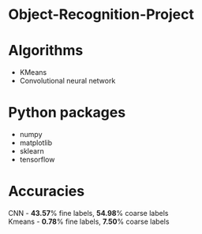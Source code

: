 # Object-Recognition-Project
# Algorithms
- KMeans
- Convolutional neural network
# Python packages
- numpy
- matplotlib
- sklearn
- tensorflow

# Accuracies

CNN - <b>43.57</b>% fine labels, <b>54.98</b>% coarse labels <br>
Kmeans - <b>0.78</b>% fine labels, <b>7.50</b>% coarse labels
